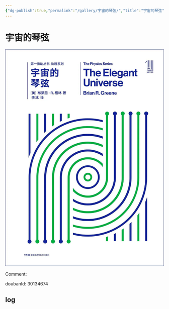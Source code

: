 ```yaml
---
{"dg-publish":true,"permalink":"/gallery/宇宙的琴弦/","title":"宇宙的琴弦"}
---
```



# 宇宙的琴弦

![image](https://raw.githubusercontent.com/hiraethecho/picx-images-hosting/master/picgo/20250529165540.webp)

Comment: 



doubanId: 30134674

## log


